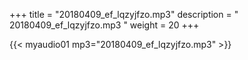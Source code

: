 +++
title = "20180409_ef_lqzyjfzo.mp3"
description = " 20180409_ef_lqzyjfzo.mp3 "
weight = 20
+++

{{< myaudio01 mp3="20180409_ef_lqzyjfzo.mp3" >}}

